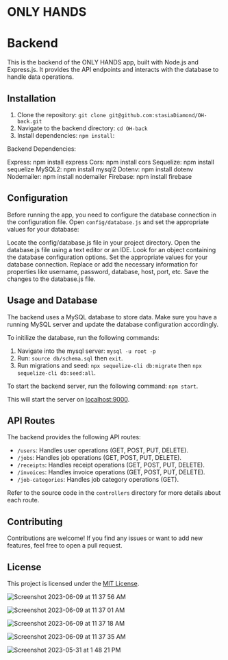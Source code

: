 # ONLY HANDS

# Backend


This is the backend of the ONLY HANDS app, built with Node.js and Express.js. It provides the API endpoints and interacts with the database to handle data operations.





## Installation


1. Clone the repository: `git clone git@github.com:stasiaDiamond/OH-back.git`
2. Navigate to the backend directory: `cd OH-back`
3. Install dependencies: `npm install`: 

Backend Dependencies:

Express: npm install express
Cors: npm install cors
Sequelize: npm install sequelize
MySQL2: npm install mysql2
Dotenv: npm install dotenv
Nodemailer: npm install nodemailer
Firebase: npm install firebase







## Configuration


Before running the app, you need to configure the database connection in the configuration file. Open `config/database.js` and set the appropriate values for your database:

Locate the config/database.js file in your project directory.
Open the database.js file using a text editor or an IDE.
Look for an object containing the database configuration options.
Set the appropriate values for your database connection.
Replace or add the necessary information for properties like username, password, database, host, port, etc.
Save the changes to the database.js file.





## Usage and Database



The backend uses a MySQL database to store data. Make sure you have a running MySQL server and update the database configuration accordingly.

To initilize the database, run the following commands:

1. Navigate into the mysql server: `mysql -u root -p`
2. Run: `source db/schema.sql` then `exit`.
3. Run migrations and seed: `npx sequelize-cli db:migrate` then `npx sequelize-cli db:seed:all`. 

To start the backend server, run the following command: `npm start`.


This will start the server on [localhost:9000](http://localhost:9000).






## API Routes



The backend provides the following API routes:

- `/users`: Handles user operations (GET, POST, PUT, DELETE).
- `/jobs`: Handles job operations (GET, POST, PUT, DELETE).
- `/receipts`: Handles receipt operations (GET, POST, PUT, DELETE).
- `/invoices`: Handles invoice operations (GET, POST, PUT, DELETE).
- `/job-categories`: Handles job category operations (GET).

Refer to the source code in the `controllers` directory for more details about each route.







## Contributing


Contributions are welcome! If you find any issues or want to add new features, feel free to open a pull request.



## License


This project is licensed under the [MIT License](LICENSE).








![Screenshot 2023-06-09 at 11 37 56 AM](https://github.com/stasiaDiamond/OH-back/assets/119384486/9cb31188-05a5-4831-be71-cce6fa82b957)



![Screenshot 2023-06-09 at 11 37 01 AM](https://github.com/stasiaDiamond/OH-back/assets/119384486/68b6273b-f9ad-4265-9d58-4686ce1986d9)



![Screenshot 2023-06-09 at 11 37 18 AM](https://github.com/stasiaDiamond/OH-back/assets/119384486/a5d21644-e584-458a-a6e5-71bfc23c8f83)



![Screenshot 2023-06-09 at 11 37 35 AM](https://github.com/stasiaDiamond/OH-back/assets/119384486/42740f0f-7047-4e0d-8cf7-589b311c7539)



![Screenshot 2023-05-31 at 1 48 21 PM](https://github.com/stasiaDiamond/OH-back/assets/119384486/e80ebfec-281d-4cce-825a-d3753259ca39)


